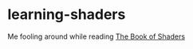 # learning-shaders
Me fooling around while reading [The Book of Shaders](https://thebookofshaders.com)
